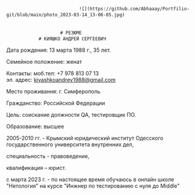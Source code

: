 
	 
                               ![](https://github.com/Abhaaay/Portfilio-git/blob/main/photo_2023-03-14_13-06-05.jpg)


                        # РЕЗЮМЕ
                # КИЯШКО АНДРЕЙ СЕРГЕЕВИЧ

Дата рождения: 13 марта  1988 г., 35 лет.

Семейное положение:  женат

Контакты: моб.тел:   +7 978 813 07 13       
эл. адрес: kiyashkoandrey1988@gmail.com

Место проживання:   г. Симферополь

Гражданство: Российской Федерации

Цель: соискание должности QA, тестировщик ПО.

Образование:   высшее

2005-2010 гг. - Крымский юридический институт 
Одесского государственного университета внутренних дел, 

специальность - правоведение, 

квалификация – юрист.

c марта 2023 г. - по настоящее время обучаюсь в онлайн школе "Нетология" на  курсе "Инжнер по тестированию с нуля до Middle"

             
              

